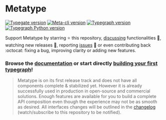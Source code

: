 # Metatype

[![Typegate version](https://ghcr-badge.deta.dev/metatypedev/typegate/latest_tag?trim=major&label=typegate)](https://github.com/metatypedev/metatype/pkgs/container/typegate)
[![Meta-cli version](https://img.shields.io/github/v/release/metatypedev/metatype?include_prereleases&label=meta-cli)](https://github.com/metatypedev/metatype/releases)
[![Typegraph version](https://img.shields.io/pypi/v/typegraph?label=typegraph)](https://pypi.org/project/typegraph/)
[![Typegraph Python version](https://img.shields.io/pypi/pyversions/typegraph)](https://pypi.org/project/typegraph/)

Support Metatype by starring ⭐ this repository,
[discussing](https://github.com/metatypedev/metatype/discussions)
functionalities 💬, watching new releases 🔔, reporting
[issues](https://github.com/metatypedev/metatype/issues) 🐛 or even contributing
back :octocat: fixing a bug, improving clarity or adding new features.

### Browse the [documentation](https://metatype.dev) or start directly [building your first typegraph](https://metatype.dev/docs/tutorials/quickstart)!

> Metatype is on its first release track and does not have all components
> complete & stabilized yet. However it is already successfully used in
> production in open-source and commercial solutions. Enough features are
> available for you to build a complete API composition even though the
> experience may not be as smooth as desired. All interfaces changes will be
> outlined in the [changelog](https://github.com/metatypedev/metatype/releases)
> (watch/subscribe to this repository to be notified).
